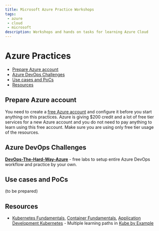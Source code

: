 ```yaml
---
title: Microsoft Azure Practice Workshops
tags: 
 - azure
 - cloud
 - microsoft
description: Workshops and hands on tasks for learning Azure Cloud
---
```



# Azure Practices <!-- omit in toc -->

- [Prepare Azure account](#prepare-azure-account)
- [Azure DevOps Challenges](#azure-devops-challenges)
- [Use cases and PoCs](#use-cases-and-pocs)
- [Resources](#resources)

## Prepare Azure account

You need to create a [free Azure account](https://azure.microsoft.com/en-us/free/) and configure it before you start anything on this practices. Azure is giving $200 credit and a lot of free tier services for a new Azure account and you do not need to pay anything to learn using this free account. Make sure you are using only free tier usage of the resources.

## Azure DevOps Challenges 

**[DevOps-The-Hard-Way-Azure](https://github.com/thomast1906/DevOps-The-Hard-Way-Azure)** - free labs to setup entire Azure DevOps workflow and practice by your own.

## Use cases and PoCs

(to be prepared)

## Resources

- [Kubernetes Fundamentals](https://kubebyexample.com/en/learning-paths/kubernetes-fundamentals/what-kubernetes-3-minutes), [Container Fundamentals](https://kubebyexample.com/en/learning-paths/container-fundamentals/introduction-containers/introduction), [Application Development Kubernetes](https://kubebyexample.com/en/learning-paths/application-development-kubernetes/lesson-1-running-containerized-applications-2) - Multiple learning paths in [Kube by Example](https://kubebyexample.com/)
